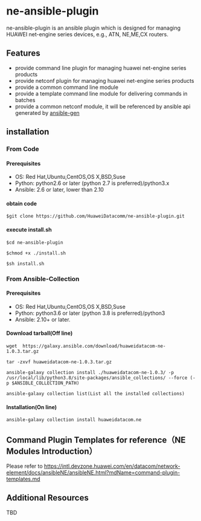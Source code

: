 # **ne-ansible-plugin**
ne-ansible-plugin is an ansible plugin which is designed for managing HUAWEI net-engine series devices, e.g., ATN,
NE,ME,CX routers.

## **Features**
- provide command line plugin for managing huawei net-engine series products
- provide netconf plugin for managing huawei net-engine series products
- provide a common command line module 
- provide a template command line module for delivering commands in batches
- provide a common netconf module, it will be referenced by ansible api generated by [ansible-gen](https://github.com/HuaweiDatacomm/ansible-gen)

[]()

## installation
### From Code
#### Prerequisites

- OS: Red Hat,Ubuntu,CentOS,OS X,BSD,Suse
- Python:  python2.6 or later (python 2.7 is preferred)/python3.x
- Ansible: 2.6 or later, lower than 2.10

#### obtain code

```
$git clone https://github.com/HuaweiDatacomm/ne-ansible-plugin.git
```

#### execute install.sh

```
$cd ne-ansible-plugin
```

```
$chmod +x ./install.sh
```

```
$sh install.sh
```
### From Ansible-Collection
#### Prerequisites

- OS: Red Hat,Ubuntu,CentOS,OS X,BSD,Suse
- Python:  python3.6 or later (python 3.8 is preferred)/python3
- Ansible: 2.10+ or later.

#### Download tarball(Off line)
```
wget  https://galaxy.ansible.com/download/huaweidatacom-ne-1.0.3.tar.gz
```

```
tar -zxvf huaweidatacom-ne-1.0.3.tar.gz
```

```
ansible-galaxy collection install ./huaweidatacom-ne-1.0.3/ -p /usr/local/lib/python3.8/site-packages/ansible_collections/ --force (-p $ANSIBLE_COLLECTION_PATH)
```

```
ansible-galaxy collection list(List all the installed collections)
```
#### Installation(On line)
```
ansible-galaxy collection install huaweidatacom.ne
```
## Command Plugin Templates for reference（NE Modules Introduction）
Please refer to https://intl.devzone.huawei.com/en/datacom/network-element/docs/ansibleNE/ansibleNE.html?mdName=command-plugin-templates.md
## Additional Resources
TBD
